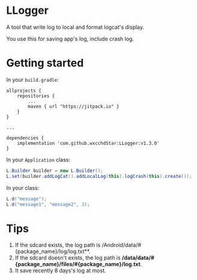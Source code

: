 # LLogger
A tool that write log to local and format logcat's display.

You use this for saving app's log, include crash log.

# Getting started
In your `build.gradle`:

```
allprojects {
    repositories {
		...
	    maven { url "https://jitpack.io" }
    }
}

...

dependencies {
    implementation 'com.github.wxcchdStar:LLogger:v1.3.0'
}
```
In your `Application` class:
``` java
L.Builder builder = new L.Builder();
L.set(builder.addLogCat().addLocalLog(this).logCrash(this).create());
```

In your class:
``` java
L.d("message");
L.d("message1", "message2", 3);
```

# Tips
1. If the sdcard exists, the log path is /Android/data/#{package_name}/log/log.txt**.
2. If the sdcard doesn't exists, the log path is **/data/data/#{package_name}/files/#{package_name}/log.txt**.
3. It save recently 8 days's log at most.
